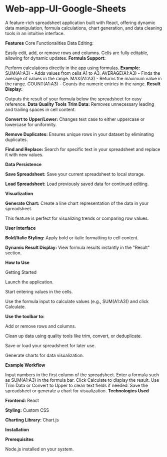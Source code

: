 # Web-app-UI-Google-Sheets

A feature-rich spreadsheet application built with React, offering dynamic data manipulation, formula calculations, chart generation, and data cleaning tools in an intuitive interface.

**Features**
Core Functionalities
Data Editing:

Easily edit, add, or remove rows and columns.
Cells are fully editable, allowing for dynamic updates.
**Formula Support:**

Perform calculations directly in the app using formulas.
**Example:**
SUM(A1:A3) - Adds values from cells A1 to A3.
AVERAGE(A1:A3) - Finds the average of values in the range.
MAX(A1:A3) - Returns the maximum value in the range.
COUNT(A1:A3) - Counts the numeric entries in the range.
**Result Display:**

Outputs the result of your formula below the spreadsheet for easy reference.
**Data Quality Tools**
**Trim Data:** Removes unnecessary leading and trailing spaces in cell content.

**Convert to Upper/Lower:** Changes text case to either uppercase or lowercase for uniformity.

**Remove Duplicates:** Ensures unique rows in your dataset by eliminating duplicates.

**Find and Replace:** Search for specific text in your spreadsheet and replace it with new values.

**Data Persistence**

**Save Spreadsheet:** Save your current spreadsheet to local storage.

**Load Spreadsheet:** Load previously saved data for continued editing.

**Visualization**

**Generate Chart:** Create a line chart representation of the data in your spreadsheet.

This feature is perfect for visualizing trends or comparing row values.

**User Interface**

**Bold/Italic Styling:** Apply bold or italic formatting to cell content.

**Dynamic Result Display:** View formula results instantly in the "Result" section.

**How to Use**

Getting Started

Launch the application.

Start entering values in the cells.

Use the formula input to calculate values (e.g., SUM(A1:A3)) and click Calculate.

**Use the toolbar to:**

Add or remove rows and columns.

Clean up data using quality tools like trim, convert, or deduplicate.

Save or load your spreadsheet for later use.

Generate charts for data visualization.

**Example Workflow**

Input numbers in the first column of the spreadsheet.
Enter a formula such as SUM(A1:A3) in the formula bar.
Click Calculate to display the result.
Use Trim Data or Convert to Upper to clean text fields if needed.
Save the spreadsheet or generate a chart for visualization.
**Technologies Used**

**Frontend:** React

**Styling:** Custom CSS

**Charting Library:** Chart.js

**Installation**

**Prerequisites**

Node.js installed on your system.
